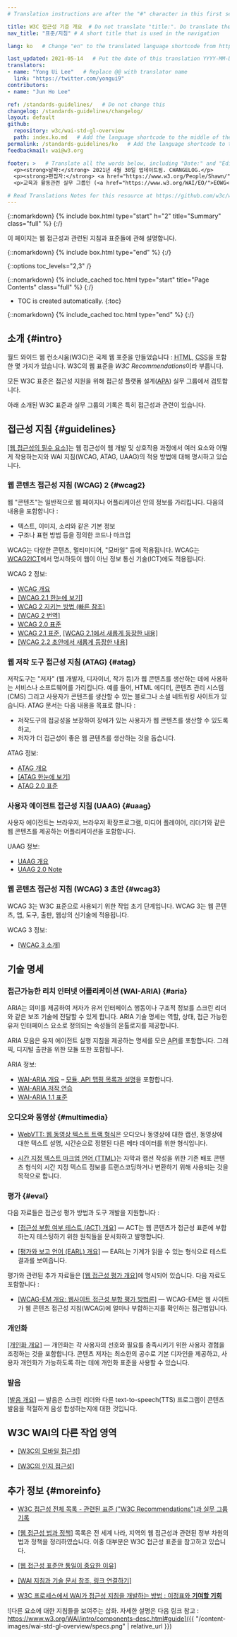 ```yaml
---
# Translation instructions are after the "#" character in this first section. They are comments that do not show up in the web page. You do not need to translate the instructions after #.

title: W3C 접근성 기준 개요  # Do not translate "title:". Do translate the text after "title:".
nav_title: "표준/지침" # A short title that is used in the navigation

lang: ko   # Change "en" to the translated language shortcode from https://www.iana.org/assignments/language-subtag-registry/language-subtag-registry

last_updated: 2021-05-14   # Put the date of this translation YYYY-MM-DD (with month in the middle)
translators:
- name: "Yong Ui Lee"   # Replace @@ with translator name
  link: "https://twitter.com/yongui9"
contributors:
- name: "Jun Ho Lee"

ref: /standards-guidelines/   # Do not change this
changelog: /standards-guidelines/changelog/
layout: default
github:
  repository: w3c/wai-std-gl-overview
  path: index.ko.md   # Add the language shortcode to the middle of the filename, for example index.fr.md
permalink: /standards-guidelines/ko   # Add the language shortcode to the end; for example /standards-guidelines/fr
feedbackmail: wai@w3.org

footer: >   # Translate all the words below, including "Date:" and "Editor:". Do not change these dates.
  <p><strong>날짜:</strong> 2021년 4월 30일 업데이트됨. CHANGELOG.</p>
  <p><strong>편집자:</strong> <a href="https://www.w3.org/People/Shawn/">Shawn Lawton Henry</a>.</p>
  <p>교육과 활동관련 실무 그룹인 (<a href="https://www.w3.org/WAI/EO/">EOWG</a>)의 지원을 받아 제작되었습니다.</p>

# Read Translations Notes for this resource at https://github.com/w3c/wai-std-gl-overview#readme
---
```



{::nomarkdown}
{% include box.html type="start" h="2" title="Summary" class="full" %}
{:/}

이 페이지는 웹 접근성과 관련된 지침과 표준들에 관해 설명합니다.

{::nomarkdown}
{% include box.html type="end" %}
{:/}


{::options toc_levels="2,3" /}

{::nomarkdown}
{% include_cached toc.html type="start" title="Page Contents" class="full" %}
{:/}

-   TOC is created automatically.
{:toc}

{::nomarkdown}
{% include_cached toc.html type="end" %}
{:/}

## 소개 {#intro}

월드 와이드 웹 컨소시움(W3C)은 국제 웹 표준을 만들었습니다 : <abbr title="하이퍼텍스트 마크업 언어">HTML</abbr>, <abbr title="캐스케이딩 스타일 시트">CSS</abbr>을 포함한 몇 가지가 있습니다. W3C의 웹 표준을 <dfn>W3C Recommendations</dfn>이라 부릅니다.

모든 W3C 표준은 접근성 지원을 위해 접근성 플랫폼 설계([APA](/about/groups/apawg/)) 실무 그룹에서 검토합니다.

아래 소개된 W3C 표준과 실무 그룹의 기록은 특히 접근성과 관련이 있습니다.

## 접근성 지침 {#guidelines}

[[웹 접근성의 필수 요소]](/fundamentals/components/)는 웹 접근성이 웹 개발 및 상호작용 과정에서 여러 요소와 어떻게 작용하는지와 WAI 지침(WCAG, ATAG, UAAG)의 적용 방법에 대해 명시하고 있습니다.

### 웹 콘텐츠 접근성 지침 (WCAG) 2 {#wcag2}

웹 "콘텐츠"는 일반적으로 웹 페이지나 어플리케이션 안의 정보를 가리킵니다. 다음의 내용을 포함합니다 :

* 텍스트, 이미지, 소리와 같은 기본 정보
* 구조나 표현 방법 등을 정의한 코드나 마크업

WCAG는 다양한 콘텐츠, 멀티미디어, "모바일" 등에 적용됩니다. WCAG는 [WCAG2ICT](/standards-guidelines/wcag/non-web-ict/)에서 명시하듯이 웹이 아닌 정보 통신 기술(ICT)에도 적용됩니다.

WCAG 2 정보:
- [WCAG 개요](/standards-guidelines/wcag/)
- [[WCAG 2.1 한눈에 보기]](/standards-guidelines/wcag/glance/)
- [WCAG 2 지키는 방법 (빠른 참조)](https://www.w3.org/WAI/WCAG21/quickref/)
- [[WCAG 2 번역]](/standards-guidelines/wcag/translations/)
- [WCAG 2.0 표준](https://www.w3.org/TR/WCAG20/)
- [WCAG 2.1 표준](https://www.w3.org/TR/WCAG21/), [[WCAG 2.1에서 새롭게 등장한 내용]](/standards-guidelines/wcag/new-in-21/)
- [[WCAG 2.2 초안에서 새롭게 등장한 내용]](/standards-guidelines/wcag/new-in-22/)

### 웹 저작 도구 접근성 지침 (ATAG) {#atag}

저작도구는 "저자" (웹 개발자, 디자이너, 작가 등)가 웹 콘텐츠를 생산하는 데에 사용하는 서비스나 소프트웨어를 가리킵니다. 예를 들어, HTML 에디터, 콘텐츠 관리 시스템 (CMS) 그리고 사용자가 콘텐츠를 생산할 수 있는 블로그나 소셜 네트워킹 사이트가 있습니다. ATAG 문서는 다음 내용을 목표로 합니다 :
* 저작도구의 접긍성을 보장하여 장애가 있는 사용자가 웹 콘텐츠를 생산할 수 있도록 하고,
* 저자가 더 접근성이 좋은 웹 콘텐츠를 생산하는 것을 돕습니다.

ATAG 정보:
- [ATAG 개요](/standards-guidelines/atag/)
- [[ATAG 한눈에 보기]](/standards-guidelines/atag/glance/)
- [ATAG 2.0 표준](https://www.w3.org/TR/ATAG/)

### 사용자 에이전트 접근성 지침 (UAAG) {#uaag}

사용자 에이전트는 브라우저, 브라우저 확장프로그램, 미디어 플레이어, 리더기와 같은 웹 콘텐츠를 제공하는 어플리케이션을 포함합니다.

UAAG 정보:
- [UAAG 개요](/standards-guidelines/uaag/)
- [UAAG 2.0 Note](https://www.w3.org/TR/UAAG20/)

### 웹 콘텐츠 접근성 지침 (WCAG) 3 초안 {#wcag3}

WCAG 3는 W3C 표준으로 사용되기 위한 작업 초기 단계입니다. WCAG 3는 웹 콘텐츠, 앱, 도구, 출판, 웹상의 신기술에 적용됩니다.

WCAG 3 정보:
- [[WCAG 3 소개]](/standards-guidelines/wcag/wcag3-intro/)

## 기술 명세

### 접근가능한 리치 인터넷 어플리케이션 (WAI-ARIA) {#aria}

ARIA는 의미를 제공하여 저자가 유저 인터페이스 행동이나 구조적 정보를 스크린 리더와 같은 보조 기술에 전달할 수 있게 합니다. ARIA 기술 명세는 역할, 상태, 접근 가능한 유저 인터페이스 요소로 정의되는 속성들의 온톨로지를 제공합니다.

ARIA 모음은 유저 에이전트 실행 지침을 제공하는 명세를 모은 <abbr title="응용 프로그램 프로그래밍 인터페이스">API</abbr>를 포함합니다. 그래픽, 디지털 출판을 위한 모듈 또한 포함됩니다.

ARIA 정보:
- [WAI-ARIA 개요](/standards-guidelines/aria/) – [모듈, API 맵핑 목록과 설명](/standards-guidelines/aria/#versions)을 포함합니다.
- [WAI-ARIA 저작 연습](https://www.w3.org/TR/wai-aria-practices/)
- [WAI-ARIA 1.1 표준](https://www.w3.org/TR/wai-aria-1.1/)

### 오디오와 동영상 {#multimedia}

- [WebVTT: 웹 동영상 텍스트 트랙 형식](https://www.w3.org/TR/webvtt/)은 오디오나 동영상에 대한 캡션, 동영상에 대한 텍스트 설명, 시간순으로 정렬된 다른 메타 데이터를 위한 형식입니다.

- [시간 지정 텍스트 마크업 언어 (TTML)](https://www.w3.org/TR/ttml/)는 자막과 캡션 작성을 위한 기존 배포 콘텐츠 형식의 시간 지정 텍스트 정보를 트랜스코딩하거나 변환하기 위해 사용되는 것을 목적으로 합니다.

### 평가 {#eval}

다음 자료들은 접근성 평가 방법과 도구 개발을 지원합니다 :

- [[접근성 부합 여부 테스트 (ACT) 개요]](/standards-guidelines/act/) &mdash; ACT는 웹 콘텐츠가 접근성 표준에 부합하는지 테스팅하기 위한 원칙들을 문서화하고 발행합니다.

- [[평가와 보고 언어 (EARL) 개요]](/standards-guidelines/earl/) &mdash; EARL는 기계가 읽을 수 있는 형식으로 테스트 결과를 보여줍니다.

평가와 관련된 추가 자료들은 [[웹 접근성 평가 개요]](/test-evaluate/)에 명시되어 있습니다. 다음 자료도 포함합니다 :

- [[WCAG-EM 개요: 웹사이트 접근성 부합 평가 방법론]](/test-evaluate/conformance/wcag-em/) &mdash; WCAG-EM은 웹 사이트가 웹 콘텐츠 접근성 지침(WCAG)에 얼마나 부합하는지를 확인하는 접근법입니다.

### 개인화

[[개인화 개요]](/personalization/) &mdash; 개인화는 각 사용자의 선호와 필요를 충족시키기 위한 사용자 경험을 조정하는 것을 포함합니다. 콘텐츠 저자는 최소한의 공수로 기본 디자인을 제공하고, 사용자 개인화가 가능하도록 하는 데에 개인화 표준을 사용할 수 있습니다.

### 발음

[[발음 개요]](/pronunciation/) &mdash; 발음은 스크린 리더와 다른 text-to-speech(TTS) 프로그램이 콘텐츠 발음을 적절하게 음성 합성하는지에 대한 것입니다.

## W3C WAI의 다른 작업 영역

- [[W3C의 모바일 접근성]](/standards-guidelines/mobile/)

- [[W3C의 인지 접근성]](/cognitive/)

## 추가 정보 {#moreinfo}

- [W3C 접근성 전체 목록 - 관련된 표준 ("W3C Recommendations")과 실무 그룹 기록](https://www.w3.org/TR/?tag=accessibility)

- [[웹 접근성 법과 정책]](/policies/) 목록은 전 세계 나라, 지역의 웹 접근성과 관련된 정부 차원의 법과 정책을 정리하였습니다. 이중 대부분은 W3C 접근성 표준을 참고하고 있습니다.

- [[웹 접근성 표준안 통일이 중요한 이유]](/standards-guidelines/harmonization/)

- [[WAI 지침과 기술 문서 참조, 링크 연결하기]](/standards-guidelines/linking/)

- [W3C 프로세스에서 WAI가 접근성 지침을 개발하는 방법 : 이정표와 **기여할 기회**](/standards-guidelines/w3c-process/)

![다른 요소에 대한 지침들을 보여주는 삽화. 자세한 설명은 다음 링크 참고 : https://www.w3.org/WAI/intro/components-desc.html#guide]({{ "/content-images/wai-std-gl-overview/specs.png" | relative_url }})
